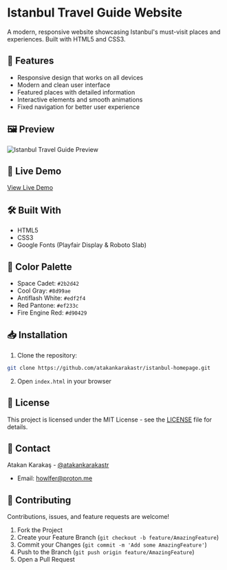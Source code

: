 # Istanbul Travel Guide Website

A modern, responsive website showcasing Istanbul's must-visit places and experiences. Built with HTML5 and CSS3.

## 🌟 Features

- Responsive design that works on all devices
- Modern and clean user interface
- Featured places with detailed information
- Interactive elements and smooth animations
- Fixed navigation for better user experience

## 🖼️ Preview

![Istanbul Travel Guide Preview](images/preview-3.png)

## 🚀 Live Demo

[View Live Demo](https://istanbul-travel-guide-website.netlify.app/)

## 🛠️ Built With

- HTML5
- CSS3
- Google Fonts (Playfair Display & Roboto Slab)

## 🎨 Color Palette

- Space Cadet: `#2b2d42`
- Cool Gray: `#8d99ae`
- Antiflash White: `#edf2f4`
- Red Pantone: `#ef233c`
- Fire Engine Red: `#d90429`

## 📥 Installation

1. Clone the repository:
```bash
git clone https://github.com/atakankarakastr/istanbul-homepage.git
```

2. Open `index.html` in your browser

## 📄 License

This project is licensed under the MIT License - see the [LICENSE](LICENSE) file for details.

## 👤 Contact

Atakan Karakaş - [@atakankarakastr](https://github.com/atakankarakastr)
- Email: howlfer@proton.me

## 🤝 Contributing

Contributions, issues, and feature requests are welcome!

1. Fork the Project
2. Create your Feature Branch (`git checkout -b feature/AmazingFeature`)
3. Commit your Changes (`git commit -m 'Add some AmazingFeature'`)
4. Push to the Branch (`git push origin feature/AmazingFeature`)
5. Open a Pull Request